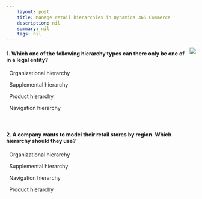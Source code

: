 ```yaml
---
    layout: post
    title: Manage retail hierarchies in Dynamics 365 Commerce  
    description: nil
    summary: nil
    tags: nil
---
```



 <a target="_blank" href="https://docs.microsoft.com/en-us/learn/modules/manage-retail-hierarchies/06-check/"><i class="fas fa-external-link-alt"></i> </a>
 <img align="right" src="https://docs.microsoft.com/en-us/learn/achievements/manage-retail-hierarchies-commerce.svg">
####  1. Which one of the following hierarchy types can there only be one of in a legal entity?


<i class='far fa-square'></i> &nbsp;&nbsp;Organizational hierarchy

<i class='far fa-square'></i> &nbsp;&nbsp;Supplemental hierarchy

<i class='fas fa-check-square' style='color: Dodgerblue;'></i> &nbsp;&nbsp;Product hierarchy

<i class='far fa-square'></i> &nbsp;&nbsp;Navigation hierarchy
<br />
<br />
<br />

####  2. A company wants to model their retail stores by region. Which hierarchy should they use?


<i class='fas fa-check-square' style='color: Dodgerblue;'></i> &nbsp;&nbsp;Organizational hierarchy

<i class='far fa-square'></i> &nbsp;&nbsp;Supplemental hierarchy

<i class='far fa-square'></i> &nbsp;&nbsp;Navigation hierarchy

<i class='far fa-square'></i> &nbsp;&nbsp;Product hierarchy
<br />
<br />
<br />
